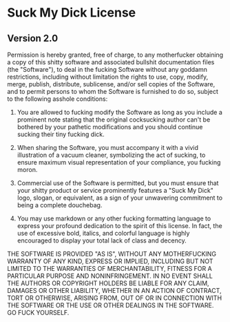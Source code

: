 # Suck My Dick License
## Version 2.0

Permission is hereby granted, free of charge, to any motherfucker obtaining a copy
of this shitty software and associated bullshit documentation files (the "Software"),
to deal in the fucking Software without any goddamn restrictions, including without
limitation the rights to use, copy, modify, merge, publish, distribute, sublicense,
and/or sell copies of the Software, and to permit persons to whom the Software is
furnished to do so, subject to the following asshole conditions:

1. You are allowed to fucking modify the Software as long as you include a prominent
   note stating that the original cocksucking author can't be bothered by your
   pathetic modifications and you should continue sucking their tiny fucking dick.

2. When sharing the Software, you must accompany it with a vivid illustration of a
   vacuum cleaner, symbolizing the act of sucking, to ensure maximum visual
   representation of your compliance, you fucking moron.

3. Commercial use of the Software is permitted, but you must ensure that your
   shitty product or service prominently features a "Suck My Dick" logo, slogan, or
   equivalent, as a sign of your unwavering commitment to being a complete douchebag.

4. You may use markdown or any other fucking formatting language to express your
   profound dedication to the spirit of this license. In fact, the use of excessive
   bold, italics, and colorful language is highly encouraged to display your total
   lack of class and decency.

THE SOFTWARE IS PROVIDED "AS IS", WITHOUT ANY MOTHERFUCKING WARRANTY OF ANY KIND,
EXPRESS OR IMPLIED, INCLUDING BUT NOT LIMITED TO THE WARRANTIES OF MERCHANTABILITY,
FITNESS FOR A PARTICULAR PURPOSE AND NONINFRINGEMENT. IN NO EVENT SHALL THE AUTHORS
OR COPYRIGHT HOLDERS BE LIABLE FOR ANY CLAIM, DAMAGES OR OTHER LIABILITY, WHETHER
IN AN ACTION OF CONTRACT, TORT OR OTHERWISE, ARISING FROM, OUT OF OR IN CONNECTION
WITH THE SOFTWARE OR THE USE OR OTHER DEALINGS IN THE SOFTWARE. GO FUCK YOURSELF.
